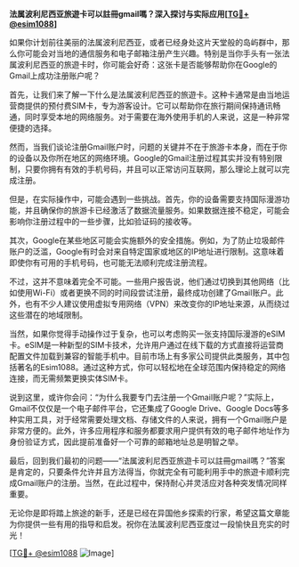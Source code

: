 **法属波利尼西亚旅遊卡可以註冊gmail嗎？深入探讨与实际应用[[TG💪+ @esim1088](https://t.me/s/esim1088)]**

如果你计划前往美丽的法属波利尼西亚，或者已经身处这片天堂般的岛屿群中，那么你可能会对当地的通信服务和电子邮箱注册产生兴趣。特别是当你手头有一张法属波利尼西亚的旅遊卡时，你可能会好奇：这张卡是否能够帮助你在Google的Gmail上成功注册账户呢？

首先，让我们来了解一下什么是法属波利尼西亚的旅遊卡。这种卡通常是由当地运营商提供的预付费SIM卡，专为游客设计。它可以帮助你在旅行期间保持通讯畅通，同时享受本地的网络服务。对于需要在海外使用手机的人来说，这是一种非常便捷的选择。

然而，当我们谈论注册Gmail账户时，问题的关键并不在于旅游卡本身，而在于你的设备以及你所在地区的网络环境。Google的Gmail注册过程其实并没有特别限制，只要你拥有有效的手机号码，并且可以正常访问互联网，那么理论上就可以完成注册。

但是，在实际操作中，可能会遇到一些挑战。首先，你的设备需要支持国际漫游功能，并且确保你的旅游卡已经激活了数据流量服务。如果数据连接不稳定，可能会影响你注册过程中的一些步骤，比如验证码的接收等。

其次，Google在某些地区可能会实施额外的安全措施。例如，为了防止垃圾邮件账户的泛滥，Google有时会对来自特定国家或地区的IP地址进行限制。这意味着即使你有可用的手机号码，也可能无法顺利完成注册流程。

不过，这并不意味着完全不可能。一些用户报告说，他们通过切换到其他网络（比如使用Wi-Fi）或者更换不同的时间段尝试注册，最终成功创建了Gmail账户。此外，也有不少人建议使用虚拟专用网络（VPN）来改变你的IP地址来源，从而绕过这些潜在的地域限制。

当然，如果你觉得手动操作过于复杂，也可以考虑购买一张支持国际漫游的eSIM卡。eSIM是一种新型的SIM卡技术，允许用户通过在线下载的方式直接将运营商配置文件加载到兼容的智能手机中。目前市场上有多家公司提供此类服务，其中包括著名的Esim1088。通过这种方式，你可以轻松地在全球范围内保持稳定的网络连接，而无需频繁更换实体SIM卡。

说到这里，或许你会问：“为什么我要专门去注册一个Gmail账户呢？”实际上，Gmail不仅仅是一个电子邮件平台，它还集成了Google Drive、Google Docs等多种实用工具，对于经常需要处理文档、存储文件的人来说，拥有一个Gmail账户是非常方便的。此外，许多应用程序和服务都要求用户提供有效的电子邮件地址作为身份验证方式，因此提前准备好一个可靠的邮箱地址总是明智之举。

最后，回到我们最初的问题——“法属波利尼西亚旅遊卡可以註冊gmail嗎？”答案是肯定的，只要条件允许并且方法得当，你就完全有可能利用手中的旅遊卡顺利完成Gmail账户的注册。当然，在此过程中，保持耐心并灵活应对各种突发情况同样重要。

无论你是即将踏上旅途的新手，还是已经在异国他乡探索的行家，希望这篇文章能为你提供一些有用的指导和启发。祝你在法属波利尼西亚度过一段愉快且充实的时光！

[[TG💪+ @esim1088](https://t.me/s/esim1088) ![Image](https://i.postimg.cc/4NQfJmqS/Snipaste-2025-05-13-00-14-12.png)]